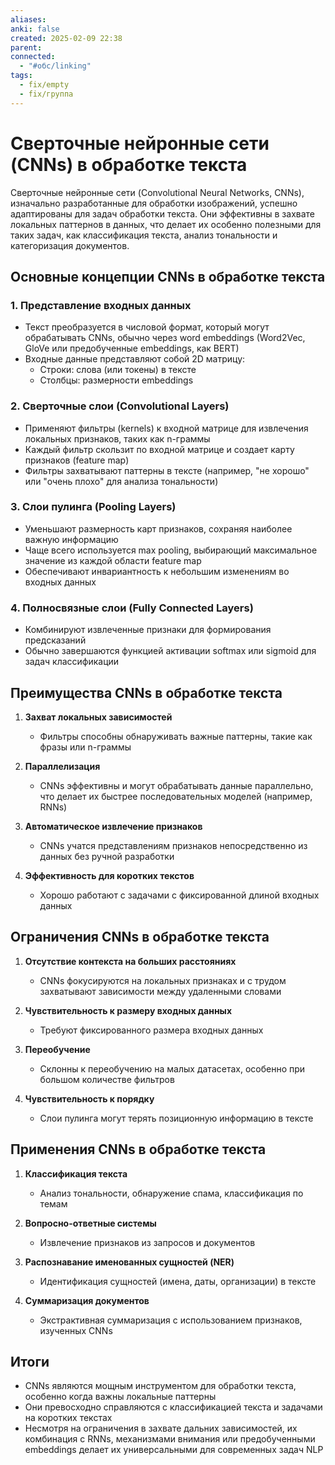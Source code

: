 ```yaml
---
aliases: 
anki: false
created: 2025-02-09 22:38
parent: 
connected:
  - "#обс/linking"
tags:
  - fix/empty
  - fix/группа
---
```


# Сверточные нейронные сети (CNNs) в обработке текста

Сверточные нейронные сети (Convolutional Neural Networks, CNNs), изначально разработанные для обработки изображений, успешно адаптированы для задач обработки текста. Они эффективны в захвате локальных паттернов в данных, что делает их особенно полезными для таких задач, как классификация текста, анализ тональности и категоризация документов.

## Основные концепции CNNs в обработке текста

### 1. Представление входных данных
- Текст преобразуется в числовой формат, который могут обрабатывать CNNs, обычно через word embeddings (Word2Vec, GloVe или предобученные embeddings, как BERT)
- Входные данные представляют собой 2D матрицу:
  - Строки: слова (или токены) в тексте
  - Столбцы: размерности embeddings

### 2. Сверточные слои (Convolutional Layers)
- Применяют фильтры (kernels) к входной матрице для извлечения локальных признаков, таких как n-граммы
- Каждый фильтр скользит по входной матрице и создает карту признаков (feature map)
- Фильтры захватывают паттерны в тексте (например, "не хорошо" или "очень плохо" для анализа тональности)

### 3. Слои пулинга (Pooling Layers)
- Уменьшают размерность карт признаков, сохраняя наиболее важную информацию
- Чаще всего используется max pooling, выбирающий максимальное значение из каждой области feature map
- Обеспечивают инвариантность к небольшим изменениям во входных данных

### 4. Полносвязные слои (Fully Connected Layers)
- Комбинируют извлеченные признаки для формирования предсказаний
- Обычно завершаются функцией активации softmax или sigmoid для задач классификации

## Преимущества CNNs в обработке текста

1. **Захват локальных зависимостей**
   - Фильтры способны обнаруживать важные паттерны, такие как фразы или n-граммы

2. **Параллелизация**
   - CNNs эффективны и могут обрабатывать данные параллельно, что делает их быстрее последовательных моделей (например, RNNs)

3. **Автоматическое извлечение признаков**
   - CNNs учатся представлениям признаков непосредственно из данных без ручной разработки

4. **Эффективность для коротких текстов**
   - Хорошо работают с задачами с фиксированной длиной входных данных

## Ограничения CNNs в обработке текста

1. **Отсутствие контекста на больших расстояниях**
   - CNNs фокусируются на локальных признаках и с трудом захватывают зависимости между удаленными словами

2. **Чувствительность к размеру входных данных**
   - Требуют фиксированного размера входных данных

3. **Переобучение**
   - Склонны к переобучению на малых датасетах, особенно при большом количестве фильтров

4. **Чувствительность к порядку**
   - Слои пулинга могут терять позиционную информацию в тексте

## Применения CNNs в обработке текста

1. **Классификация текста**
   - Анализ тональности, обнаружение спама, классификация по темам

2. **Вопросно-ответные системы**
   - Извлечение признаков из запросов и документов

3. **Распознавание именованных сущностей (NER)**
   - Идентификация сущностей (имена, даты, организации) в тексте

4. **Суммаризация документов**
   - Экстрактивная суммаризация с использованием признаков, изученных CNNs

## Итоги

- CNNs являются мощным инструментом для обработки текста, особенно когда важны локальные паттерны
- Они превосходно справляются с классификацией текста и задачами на коротких текстах
- Несмотря на ограничения в захвате дальних зависимостей, их комбинация с RNNs, механизмами внимания или предобученными embeddings делает их универсальными для современных задач NLP
